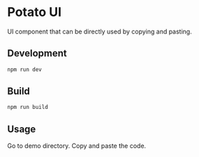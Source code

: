 # Potato UI

UI component that can be directly used by copying and pasting.

## Development

```bash
npm run dev
```

## Build

```bash
npm run build
```

## Usage

Go to demo directory. Copy and paste the code.